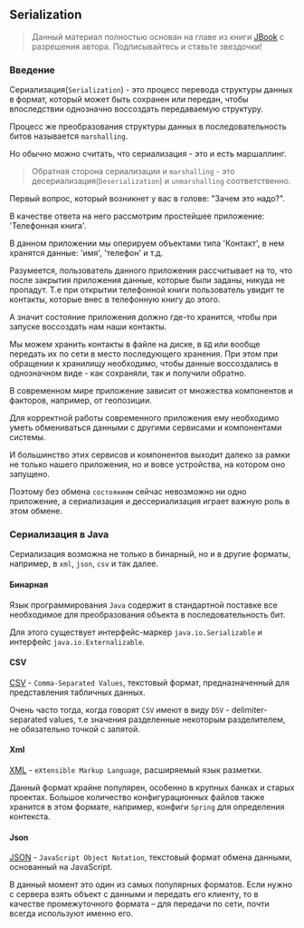 ## Serialization

> Данный материал полностью основан на главе из книги [JBook](https://github.com/qcha/JBook) с разрешения автора. Подписывайтесь и ставьте звездочки!

### Введение

Сериализация(`Serialization`) - это процесс перевода структуры данных в формат, который
может быть сохранен или передан, чтобы впоследствии однозначно воссоздать передаваемую структуру.

Процесс же преобразования структуры данных в последовательность битов называется `marshalling`.

Но обычно можно считать, что сериализация - это и есть маршаллинг.

> Обратная сторона сериализации и `marshalling` - это десериализация(`Deserialization`) и `unmarshalling` соответственно.

Первый вопрос, который возникнет у вас в голове: "Зачем это надо?".

В качестве ответа на него рассмотрим простейшее приложение: 'Телефонная книга'.

В данном приложении мы оперируем объектами типа 'Контакт', в нем хранятся данные: 'имя', 'телефон' и т.д.

Разумеется, пользователь данного приложения рассчитывает на то, что после закрытия приложения данные, которые были заданы, никуда не пропадут. Т.е при открытии телефонной книги пользователь увидит те контакты, которые внес в телефонную книгу до этого.

А значит состояние приложения должно где-то хранится, чтобы при запуске воссоздать нам наши контакты.

Мы можем хранить контакты в файле на диске, в `БД` или вообще передать их по сети в место последующего хранения. При этом при обращении к хранилищу необходимо, чтобы данные воссоздались в однозначном виде - как сохраняли, так и получили обратно.

В современном мире приложение зависит от множества компонентов и факторов, например, от геопозиции.

Для корректной работы современного приложения ему необходимо уметь обмениваться данными с другими сервисами и компонентами системы.

И большинство этих сервисов и компонентов выходит далеко за рамки не только нашего приложения, но и вовсе устройства, на котором оно запущено.

Поэтому без обмена `состоянием` сейчас невозможно ни одно приложение, а сериализация и дессериализация играет важную роль в этом обмене.

### Сериализация в Java

Сериализация возможна не только в бинарный, но и в другие форматы, например, в `xml`, `json`, `csv` и так далее.

#### Бинарная

Язык программирования `Java` содержит в стандартной поставке все необходимое для преобразования объекта в последовательность бит.

Для этого существует интерфейс-маркер `java.io.Serializable` и интерфейс `java.io.Externalizable`.

#### CSV

[CSV](https://ru.wikipedia.org/wiki/CSV) - `Comma-Separated Values`, текстовый формат, предназначенный для представления табличных данных.

Очень часто тогда, когда говорят `CSV` имеют в виду `DSV` - delimiter-separated values, т.е значения разделенные некоторым разделителем, не обязательно точкой с запятой.

#### Xml

[XML](https://ru.wikipedia.org/wiki/XML) - `eXtensible Markup Language`, расширяемый язык разметки.

Данный формат крайне популярен, особенно в крупных банках и старых проектах. Большое количество конфигурационных файлов также хранится в этом формате, например, конфиги `Spring` для определения контекста.

#### Json

[JSON](https://ru.wikipedia.org/wiki/JSON) - `JavaScript Object Notation`,  текстовый формат обмена данными, основанный на JavaScript.

В данный момент это один из самых популярных форматов.
Если нужно с сервера взять объект с данными и передать его клиенту, то в качестве промежуточного формата – для передачи по сети, почти всегда используют именно его.